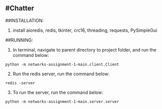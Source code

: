 #Chatter
-----------------------------------------

##INSTALLATION:

1. install aioredis, redis, tkinter, crc16, threading, requests, PySimpleGui

##RUNNING:

1. In terminal, navigate to parent directory to project folder, and run the command below:
```shell
python -m networks-assignment-1-main.client.Client

```
2. Run the redis server, run the command below:
```shell
redis -server

```
	
3. To run the server, run the command below:
```shell
python -m networks-assignment-1-main.server.server

```
